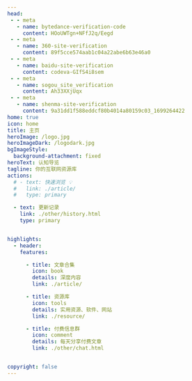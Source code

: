 ```yaml
---
head: 
 - - meta
   - name: bytedance-verification-code
     content: HOoUWTgn+NFfJ2q/Eegd
 - - meta
   - name: 360-site-verification
     content: 89f5cce574aab1c04a22abe6b63e46a0
 - - meta
   - name: baidu-site-verification
     content: codeva-GIfS4i8sem
 - - meta
   - name: sogou_site_verification
     content: Ah33XXjUqx
 - - meta
   - name: shenma-site-verification
     content: 9a31dd1f588eddcf80b4014a80159c03_1699264422
home: true
icon: home
title: 主页
heroImage: /logo.jpg
heroImageDark: /logodark.jpg
bgImageStyle:
  background-attachment: fixed
heroText: 认知导览
tagline: 你的互联网资源库
actions:
  # - text: 快速浏览 💡
  #   link: ./article/
  #   type: primary

  - text: 更新记录
    link: ./other/history.html
    type: primary


highlights:
  - header: 
    features: 

      - title: 文章合集
        icon: book
        details: 深度内容
        link: ./article/

      - title: 资源库
        icon: tools
        details: 实用资源、软件、网站
        link: ./resource/

      - title: 付费信息群
        icon: comment
        details: 每天分享付费文章
        link: ./other/chat.html


copyright: false
---
```




